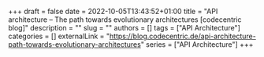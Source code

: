 +++ 
draft = false
date = 2022-10-05T13:43:52+01:00
title = "API architecture – The path towards evolutionary architectures [codecentric blog]"
description = ""
slug = ""
authors = []
tags = ["API Architecture"]
categories = []
externalLink = "https://blog.codecentric.de/api-architecture-path-towards-evolutionary-architectures"
series = ["API Architecture"]
+++
